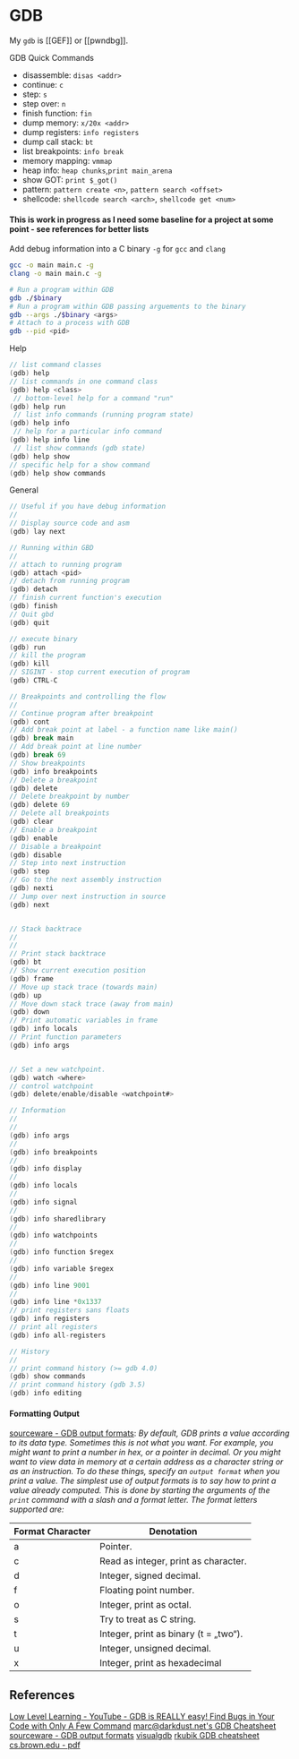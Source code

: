 # GDB

My `gdb` is [[GEF]] or [[pwndbg]].

GDB Quick Commands
- disassemble: `disas <addr>`
- continue: `c`
- step: `s`
- step over: `n`
- finish function: `fin`
- dump memory: `x/20x <addr>`
- dump registers: `info registers`
- dump call stack: `bt`
- list breakpoints: `info break`
- memory mapping: `vmmap`
- heap info: `heap chunks`,`print main_arena`
- show GOT: `print $_got()`
- pattern: `pattern create <n>`, `pattern search <offset>`
- shellcode: `shellcode search <arch>`, `shellcode get <num>`

#### This is  work in progress as I need some baseline for a project at some point - see references for better lists

Add debug information into a C binary `-g` for `gcc` and `clang`
```bash
gcc -o main main.c -g
clang -o main main.c -g 
```

```bash
# Run a program within GDB
gdb ./$binary
# Run a program within GDB passing arguements to the binary
gdb --args ./$binary <args>
# Attach to a process with GDB  
gdb --pid <pid>
```

Help
```c
// list command classes
(gdb) help 
// list commands in one command class
(gdb) help <class> 
 // bottom-level help for a command "run" 
(gdb) help run
 // list info commands (running program state)
(gdb) help info
 // help for a particular info command
(gdb) help info line
 // list show commands (gdb state)
(gdb) help show
// specific help for a show command
(gdb) help show commands
```

General
```c
// Useful if you have debug information  
// 
// Display source code and asm 
(gdb) lay next 

// Running within GBD
//
// attach to running program
(gdb) attach <pid>
// detach from running program
(gdb) detach        
// finish current function's execution
(gdb) finish        
// Quit gbd
(gdb) quit

// execute binary
(gdb) run
// kill the program
(gdb) kill
// SIGINT - stop current execution of program
(gdb) CTRL-C

// Breakpoints and controlling the flow
//
// Continue program after breakpoint
(gdb) cont
// Add break point at label - a function name like main()
(gdb) break main
// Add break point at line number
(gdb) break 69 
// Show breakpoints
(gdb) info breakpoints
// Delete a breakpoint
(gdb) delete 
// Delete breakpoint by number
(gdb) delete 69
// Delete all breakpoints
(gdb) clear
// Enable a breakpoint
(gdb) enable 
// Disable a breakpoint
(gdb) disable 
// Step into next instruction
(gdb) step 
// Go to the next assembly instruction
(gdb) nexti
// Jump over next instruction in source 
(gdb) next 


// Stack backtrace
// 
// 
// Print stack backtrace
(gdb) bt
// Show current execution position
(gdb) frame
// Move up stack trace (towards main)
(gdb) up 
// Move down stack trace (away from main)
(gdb) down 
// Print automatic variables in frame
(gdb) info locals
// Print function parameters
(gdb) info args


// Set a new watchpoint.
(gdb) watch <where>
// control watchpoint
(gdb) delete/enable/disable <watchpoint#>

// Information
//
//
(gdb) info args
//
(gdb) info breakpoints
//
(gdb) info display
//
(gdb) info locals
//
(gdb) info signal
//
(gdb) info sharedlibrary
//
(gdb) info watchpoints
//
(gdb) info function $regex
//
(gdb) info variable $regex
//
(gdb) info line 9001
// 
(gdb) info line *0x1337
// print registers sans floats
(gdb) info registers
// print all registers
(gdb) info all-registers        

// History
//
// print command history (>= gdb 4.0)
(gdb) show commands 
// print command history (gdb 3.5)
(gdb) info editing       	
```

#### Formatting Output

[sourceware - GDB output formats](https://sourceware.org/gdb/current/onlinedocs/gdb.html/Output-Formats.html): *By default, GDB prints a value according to its data type. Sometimes this is not what you want. For example, you might want to print a number in hex, or a pointer in decimal. Or you might want to view data in memory at a certain address as a character string or as an instruction. To do these things, specify an `output format` when you print a value. The simplest use of output formats is to say how to print a value already computed. This is done by starting the arguments of the `print` command with a slash and a format letter. The format letters supported are:*

| Format Character | Denotation |
| ---- | ---- |
| a | Pointer. |
| c | Read as integer, print as character. |
| d | Integer, signed decimal. |
| f | Floating point number. |
| o | Integer, print as octal. |
| s | Try to treat as C string. |
| t | Integer, print as binary (t = „two“). |
| u | Integer, unsigned decimal. |
| x | Integer, print as hexadecimal |
## References

[Low Level Learning - YouTube - GDB is REALLY easy! Find Bugs in Your Code with Only A Few Command](https://www.youtube.com/watch?v=Dq8l1_-QgAc)
[marc@darkdust.net's GDB Cheatsheet](https://darkdust.net/files/GDB%20Cheat%20Sheet.pdf)
[sourceware - GDB output formats](https://sourceware.org/gdb/current/onlinedocs/gdb.html/Output-Formats.html)
[visualgdb](https://visualgdb.com/gdbreference/commands/set_disassemble-next-line)
[rkubik GDB cheatsheet](https://gist.githubusercontent.com/rkubik/b96c23bd8ed58333de37f2b8cd052c30/raw/ead6be96ed4dd4a9fc0bd318adcfa9d3a3afb109/cheat_sheet.txt)
[cs.brown.edu - pdf](https://cs.brown.edu/courses/cs033/docs/guides/gdb.pdf)